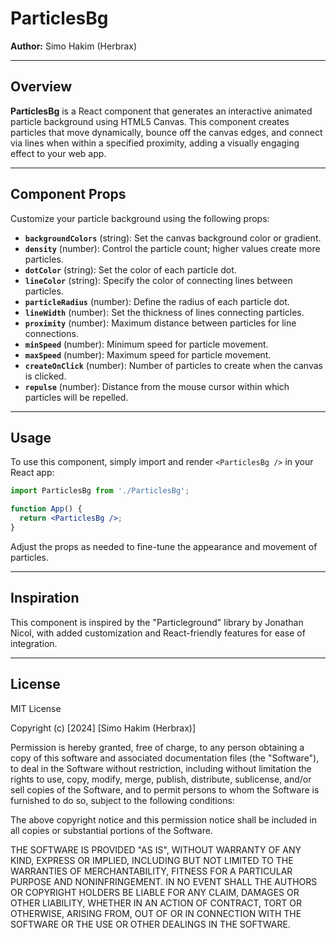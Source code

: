# ParticlesBg

**Author:** Simo Hakim (Herbrax)

---

## Overview

**ParticlesBg** is a React component that generates an interactive animated particle background using HTML5 Canvas. This component creates particles that move dynamically, bounce off the canvas edges, and connect via lines when within a specified proximity, adding a visually engaging effect to your web app.

---

## Component Props

Customize your particle background using the following props:

- **`backgroundColors`** (string): Set the canvas background color or gradient.
- **`density`** (number): Control the particle count; higher values create more particles.
- **`dotColor`** (string): Set the color of each particle dot.
- **`lineColor`** (string): Specify the color of connecting lines between particles.
- **`particleRadius`** (number): Define the radius of each particle dot.
- **`lineWidth`** (number): Set the thickness of lines connecting particles.
- **`proximity`** (number): Maximum distance between particles for line connections.
- **`minSpeed`** (number): Minimum speed for particle movement.
- **`maxSpeed`** (number): Maximum speed for particle movement.
- **`createOnClick`** (number): Number of particles to create when the canvas is clicked.
- **`repulse`** (number): Distance from the mouse cursor within which particles will be repelled.

---

## Usage

To use this component, simply import and render `<ParticlesBg />` in your React app:

```jsx
import ParticlesBg from './ParticlesBg';

function App() {
  return <ParticlesBg />;
}
```

Adjust the props as needed to fine-tune the appearance and movement of particles.

---

## Inspiration

This component is inspired by the "Particleground" library by Jonathan Nicol, with added customization and React-friendly features for ease of integration.

---

## License

MIT License

Copyright (c) [2024] [Simo Hakim (Herbrax)]

Permission is hereby granted, free of charge, to any person obtaining a copy
of this software and associated documentation files (the "Software"), to deal
in the Software without restriction, including without limitation the rights
to use, copy, modify, merge, publish, distribute, sublicense, and/or sell
copies of the Software, and to permit persons to whom the Software is
furnished to do so, subject to the following conditions:

The above copyright notice and this permission notice shall be included in
all copies or substantial portions of the Software.

THE SOFTWARE IS PROVIDED "AS IS", WITHOUT WARRANTY OF ANY KIND, EXPRESS OR
IMPLIED, INCLUDING BUT NOT LIMITED TO THE WARRANTIES OF MERCHANTABILITY,
FITNESS FOR A PARTICULAR PURPOSE AND NONINFRINGEMENT. IN NO EVENT SHALL THE
AUTHORS OR COPYRIGHT HOLDERS BE LIABLE FOR ANY CLAIM, DAMAGES OR OTHER
LIABILITY, WHETHER IN AN ACTION OF CONTRACT, TORT OR OTHERWISE, ARISING FROM,
OUT OF OR IN CONNECTION WITH THE SOFTWARE OR THE USE OR OTHER DEALINGS IN
THE SOFTWARE.
